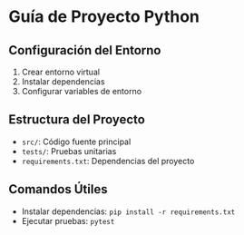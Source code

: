 # Guía de Proyecto Python

## Configuración del Entorno
1. Crear entorno virtual
2. Instalar dependencias
3. Configurar variables de entorno

## Estructura del Proyecto
- `src/`: Código fuente principal
- `tests/`: Pruebas unitarias
- `requirements.txt`: Dependencias del proyecto

## Comandos Útiles
- Instalar dependencias: `pip install -r requirements.txt`
- Ejecutar pruebas: `pytest`
